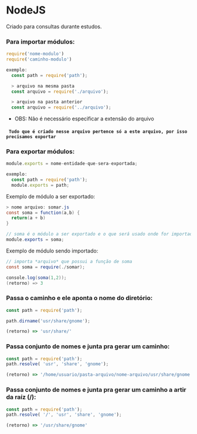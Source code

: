 # NodeJS
 Criado para consultas durante estudos.

### Para importar módulos: 
```javascript 
require('nome-modulo')
require('caminho-modulo')

exemplo: 
  const path = require('path');

  > arquivo na mesma pasta
  const arquivo = require('./arquivo');

  > arquivo na pasta anterior
  const arquivo = require('../arquivo');
```
* OBS: Não é necessário especificar a extensão do arquivo

#### ` Tudo que é criado nesse arquivo pertence só a este arquivo, por isso precisamos exportar`

### Para exportar módulos:
```javascript
module.exports = nome-entidade-que-sera-exportada;

exemplo:
  const path = require('path');
  module.exports = path;
```

Exemplo de módulo a ser exportado:
```java
> nome arquivo: somar.js
const soma = function(a,b) {
  return(a + b)
}

// soma é o módulo a ser exportado e o que será usado onde for importado
module.exports = soma;
```

Exemplo de módulo sendo importado:
```java
// importa *arquivo* que possui a função de soma
const soma = require(./somar);

console.log(soma(1,2));
(retorno) => 3
```

###  Passa o caminho e ele aponta o nome do diretório:
```javascript
const path = require('path');

path.dirname('usr/share/gnome');

(retorno) => 'usr/share/'
```
### Passa conjunto de nomes e junta pra gerar um caminho:
```javascript
const path = require('path');
path.resolve( 'usr', 'share', 'gnome');

(retorno) => '/home/usuario/pasta-arquivo/nome-arquivo/usr/share/gnome'
```

### Passa conjunto de nomes e junta pra gerar um caminho a artir da raíz (/):
```javascript
const path = require('path');
path.resolve( '/', 'usr', 'share', 'gnome');

(retorno) => '/usr/share/gnome'
```